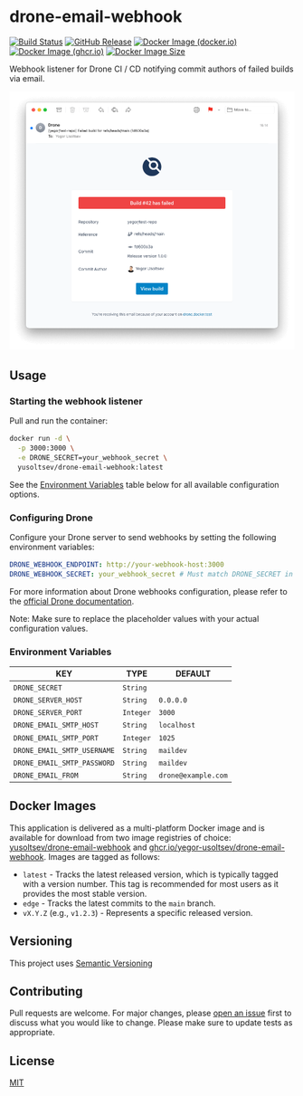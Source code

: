 # drone-email-webhook

[![Build Status](https://github.com/yegor-usoltsev/drone-email-webhook/actions/workflows/ci.yml/badge.svg)](https://github.com/yegor-usoltsev/drone-email-webhook/actions)
[![GitHub Release](https://img.shields.io/github/v/release/yegor-usoltsev/drone-email-webhook?sort=semver)](https://github.com/yegor-usoltsev/drone-email-webhook/releases)
[![Docker Image (docker.io)](https://img.shields.io/docker/v/yusoltsev/drone-email-webhook?label=docker.io&sort=semver)](https://hub.docker.com/r/yusoltsev/drone-email-webhook)
[![Docker Image (ghcr.io)](https://img.shields.io/docker/v/yusoltsev/drone-email-webhook?label=ghcr.io&sort=semver)](https://github.com/yegor-usoltsev/drone-email-webhook/pkgs/container/drone-email-webhook)
[![Docker Image Size](https://img.shields.io/docker/image-size/yusoltsev/drone-email-webhook?sort=semver&arch=amd64)](https://hub.docker.com/r/yusoltsev/drone-email-webhook/tags)

Webhook listener for Drone CI / CD notifying commit authors of failed builds via email.

![Screenshot](https://raw.githubusercontent.com/yegor-usoltsev/drone-email-webhook/main/.github/screenshot.png)

## Usage

### Starting the webhook listener

Pull and run the container:

```bash
docker run -d \
  -p 3000:3000 \
  -e DRONE_SECRET=your_webhook_secret \
  yusoltsev/drone-email-webhook:latest
```

See the [Environment Variables](#environment-variables) table below for all available configuration options.

### Configuring Drone

Configure your Drone server to send webhooks by setting the following environment variables:

```yaml
DRONE_WEBHOOK_ENDPOINT: http://your-webhook-host:3000
DRONE_WEBHOOK_SECRET: your_webhook_secret # Must match DRONE_SECRET in webhook container
```

For more information about Drone webhooks configuration, please refer to
the [official Drone documentation](https://docs.drone.io/webhooks/overview/).

Note: Make sure to replace the placeholder values with your actual configuration values.

### Environment Variables

| KEY                         | TYPE      | DEFAULT             |
|-----------------------------|-----------|---------------------|
| `DRONE_SECRET`              | `String`  |                     |
| `DRONE_SERVER_HOST`         | `String`  | `0.0.0.0`           |
| `DRONE_SERVER_PORT`         | `Integer` | `3000`              |
| `DRONE_EMAIL_SMTP_HOST`     | `String`  | `localhost`         |
| `DRONE_EMAIL_SMTP_PORT`     | `Integer` | `1025`              |
| `DRONE_EMAIL_SMTP_USERNAME` | `String`  | `maildev`           |
| `DRONE_EMAIL_SMTP_PASSWORD` | `String`  | `maildev`           |
| `DRONE_EMAIL_FROM`          | `String`  | `drone@example.com` |

## Docker Images

This application is delivered as a multi-platform Docker image and is available for download from two image registries
of choice: [yusoltsev/drone-email-webhook](https://hub.docker.com/r/yusoltsev/drone-email-webhook)
and [ghcr.io/yegor-usoltsev/drone-email-webhook](https://github.com/yegor-usoltsev/drone-email-webhook/pkgs/container/drone-email-webhook).
Images are tagged as follows:

- `latest` - Tracks the latest released version, which is typically tagged with a version number. This tag is
  recommended for most users as it provides the most stable version.
- `edge` - Tracks the latest commits to the `main` branch.
- `vX.Y.Z` (e.g., `v1.2.3`) - Represents a specific released version.

## Versioning

This project uses [Semantic Versioning](https://semver.org)

## Contributing

Pull requests are welcome. For major changes,
please [open an issue](https://github.com/yegor-usoltsev/drone-email-webhook/issues/new) first to discuss what you would
like to change. Please make sure to update tests as appropriate.

## License

[MIT](https://github.com/yegor-usoltsev/drone-email-webhook/blob/main/LICENSE)
